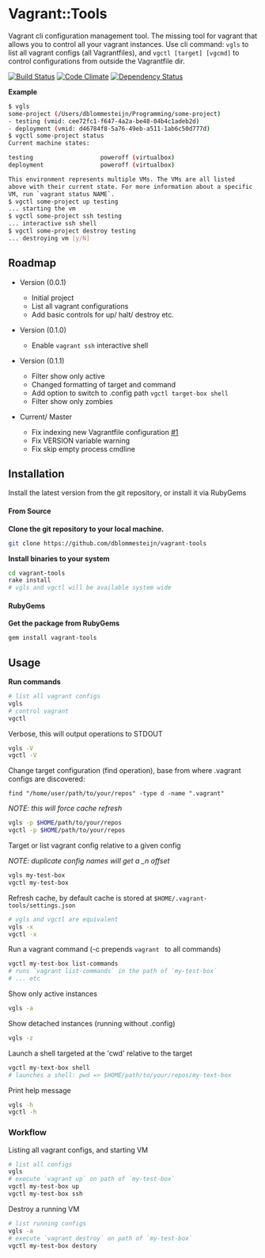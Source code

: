 # Vagrant::Tools

Vagrant cli configuration management tool. The missing tool for vagrant that allows you to control all your vagrant instances. Use cli command: `vgls` to list all vagrant configs (all Vagrantfiles), and `vgctl [target] [vgcmd]` to control configurations from outside the Vagrantfile dir.

[![Build Status](https://travis-ci.org/dblommesteijn/vagrant-tools.svg?branch=master)](https://travis-ci.org/dblommesteijn/vagrant-tools)  [![Code Climate](https://codeclimate.com/github/dblommesteijn/vagrant-tools.png)](https://codeclimate.com/github/dblommesteijn/vagrant-tools) [![Dependency Status](https://gemnasium.com/dblommesteijn/vagrant-tools.svg)](https://gemnasium.com/dblommesteijn/vagrant-tools)

**Example**

```bash
$ vgls
some-project (/Users/dblommesteijn/Programming/some-project)
- testing (vmid: cee72fc1-f647-4a2a-be48-04b4c1adeb2d)
- deployment (vmid: d46784f8-5a76-49eb-a511-1ab6c50d777d)
$ vgctl some-project status
Current machine states:

testing                   poweroff (virtualbox)
deployment                poweroff (virtualbox)

This environment represents multiple VMs. The VMs are all listed
above with their current state. For more information about a specific
VM, run `vagrant status NAME`.
$ vgctl some-project up testing
... starting the vm
$ vgctl some-project ssh testing
... interactive ssh shell
$ vgctl some-project destroy testing
... destroying vm [y/N]
```

## Roadmap

* Version (0.0.1)

  * Initial project
  * List all vagrant configurations
  * Add basic controls for up/ halt/ destroy etc.

* Version (0.1.0)

  * Enable `vagrant ssh` interactive shell

* Version (0.1.1)

  * Filter show only active
  * Changed formatting of target and command
  * Add option to switch to .config path `vgctl target-box shell`
  * Filter show only zombies

* Current/ Master

  * Fix indexing new Vagrantfile configuration [#1](https://github.com/dblommesteijn/vagrant-tools/issues/1)
  * Fix VERSION variable warning
  * Fix skip empty process cmdline


## Installation

Install the latest version from the git repository, or install it via RubyGems

#### From Source

**Clone the git repository to your local machine.**

```bash
git clone https://github.com/dblommesteijn/vagrant-tools
```

**Install binaries to your system**

```bash
cd vagrant-tools
rake install
# vgls and vgctl will be available system wide
```

#### RubyGems

**Get the package from RubyGems**

```bash
gem install vagrant-tools
```


## Usage

**Run commands**

```bash
# list all vagrant configs
vgls
# control vagrant
vgctl
```

Verbose, this will output operations to STDOUT

```bash
vgls -V
vgctl -V
```

Change target configuration (find operation), base from where .vagrant configs are discovered:

`find "/home/user/path/to/your/repos" -type d -name ".vagrant"`

*NOTE: this will force cache refresh*

```bash
vgls -p $HOME/path/to/your/repos
vgctl -p $HOME/path/to/your/repos
```

Target or list vagrant config relative to a given config

*NOTE: duplicate config names will get a _n offset*

```bash
vgls my-test-box
vgctl my-test-box
```

Refresh cache, by default cache is stored at `$HOME/.vagrant-tools/settings.json`

```bash
# vgls and vgctl are equivalent
vgls -x
vgctl -x
```

Run a vagrant command (-c prepends `vagrant ` to all commands)

```bash
vgctl my-test-box list-commands
# runs `vagrant list-commands` in the path of `my-test-box`
# ... etc
```

Show only active instances

```bash
vgls -a
```

Show detached instances (running without .config)

```bash
vgls -z
```

Launch a shell targeted at the 'cwd' relative to the target

```bash
vgctl my-text-box shell
# launches a shell: pwd => $HOME/path/to/your/repos/my-text-box
```

Print help message

```bash
vgls -h
vgctl -h
```

### Workflow

Listing all vagrant configs, and starting VM

```bash
# list all configs
vgls
# execute `vagrant up` on path of `my-test-box`
vgctl my-test-box up
vgctl my-test-box ssh
```

Destroy a running VM

```bash
# list running configs
vgls -a
# execute `vagrant destroy` on path of `my-test-box`
vgctl my-test-box destory
```

